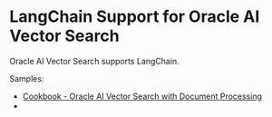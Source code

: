 # LangChain Support for Oracle AI Vector Search

Oracle AI Vector Search supports LangChain.

Samples:
- [Cookbook - Oracle AI Vector Search with Document Processing](https://github.com/langchain-ai/langchain/blob/master/cookbook/oracleai_demo.ipynb)
- 
